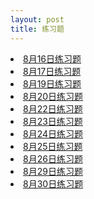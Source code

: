 ```yaml
---
layout: post
title: 练习题
---
```


<li> <a href="./0816/0816.html">8月16日练习题</a> </li>
<li> <a href="./0817/0817.html">8月17日练习题</a> </li>
<li> <a href="./0819/0819.html">8月19日练习题</a> </li>
<li> <a href="./0820/0820.html">8月20日练习题</a> </li>
<li> <a href="./0822/0822.html">8月22日练习题</a> </li>
<li> <a href="./0823/0823.html">8月23日练习题</a> </li>
<li> <a href="./0824/0824.html">8月24日练习题</a> </li>
<li> <a href="./0825/0825.html">8月25日练习题</a> </li>
<li> <a href="./0826/0826.html">8月26日练习题</a> </li>
<li> <a href="./0829/0829.html">8月29日练习题</a> </li>
<li> <a href="./0830/0830.html">8月30日练习题</a> </li>
